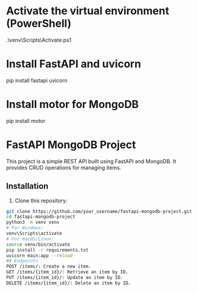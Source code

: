# Activate the virtual environment (PowerShell)
.\venv\Scripts\Activate.ps1
# Install FastAPI and uvicorn
pip install fastapi uvicorn

# Install motor for MongoDB
pip install motor
# FastAPI MongoDB Project

This project is a simple REST API built using FastAPI and MongoDB. It provides CRUD operations for managing items.

## Installation

1. Clone this repository:

```bash
git clone https://github.com/your_username/fastapi-mongodb-project.git
cd fastapi-mongodb-project
python3 -m venv venv
# For Windows:
venv\Scripts\activate
# For macOS/Linux:
source venv/bin/activate
pip install -r requirements.txt
uvicorn main:app --reload
## Endpoints
POST /items/: Create a new item.
GET /items/{item_id}/: Retrieve an item by ID.
PUT /items/{item_id}/: Update an item by ID.
DELETE /items/{item_id}/: Delete an item by ID.
